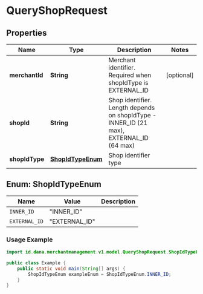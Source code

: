 

# QueryShopRequest


## Properties

| Name | Type | Description | Notes |
| - | - | - | - |
|**merchantId** | **String** | Merchant identifier. Required when shopIdType is EXTERNAL_ID |  [optional] |
|**shopId** | **String** | Shop identifier. Length depends on shopIdType - INNER_ID (21 max), EXTERNAL_ID (64 max) |  |
|**shopIdType** | [**ShopIdTypeEnum**](#ShopIdTypeEnum) | Shop identifier type |  |


<a name="ShopIdTypeEnum"></a>
## Enum: ShopIdTypeEnum

| Name | Value | Description |
| - | - | - |
| `INNER_ID` | "INNER_ID" |  |
| `EXTERNAL_ID` | "EXTERNAL_ID" |  |

### Usage Example
```java
import id.dana.merchantmanagement.v1.model.QueryShopRequest.ShopIdTypeEnum;

public class Example {
    public static void main(String[] args) {
        ShopIdTypeEnum exampleEnum = ShopIdTypeEnum.INNER_ID;
    }
}
```



